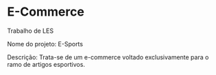 # E-Commerce
Trabalho de LES


Nome do projeto: E-Sports

Descrição: Trata-se de um e-commerce voltado exclusivamente para o ramo de artigos esportivos.
